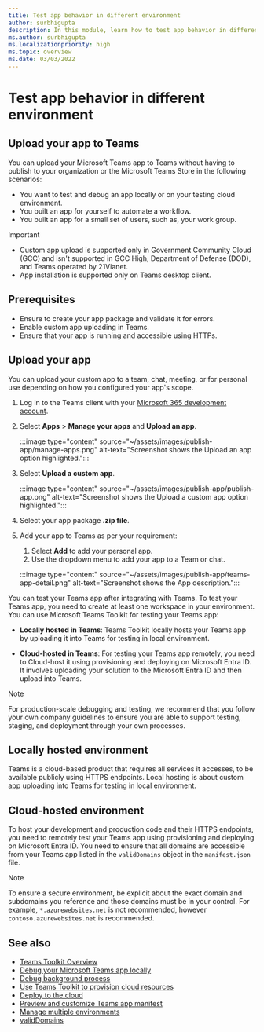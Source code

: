 ```yaml
---
title: Test app behavior in different environment
author: surbhigupta
description: In this module, learn how to test app behavior in different environment.
ms.author: surbhigupta
ms.localizationpriority: high
ms.topic: overview
ms.date: 03/03/2022
---
```

# Test app behavior in different environment

## Upload your app to Teams

You can upload your Microsoft Teams app to Teams without having to publish to your organization or the Microsoft Teams Store in the following scenarios:

* You want to test and debug an app locally or on your testing cloud environment.
* You built an app for yourself to automate a workflow.
* You built an app for a small set of users, such as, your work group.

> [!IMPORTANT]
>
> * Custom app upload is supported only in Government Community Cloud (GCC) and isn't supported in GCC High, Department of Defense (DOD), and Teams operated by 21Vianet.
> * App installation is supported only on Teams desktop client.

## Prerequisites

* Ensure to create your app package and validate it for errors.
* Enable custom app uploading in Teams.
* Ensure that your app is running and accessible using HTTPs.

## Upload your app

You can upload your custom app to a team, chat, meeting, or for personal use depending on how you configured your app's scope.

1. Log in to the Teams client with your [Microsoft 365 development account](https://developer.microsoft.com/microsoft-365/dev-program).

1. Select **Apps** > **Manage your apps** and **Upload an app**.

   :::image type="content" source="~/assets/images/publish-app/manage-apps.png" alt-text="Screenshot shows the Upload an app option highlighted.":::

1. Select **Upload a custom app**.

   :::image type="content" source="~/assets/images/publish-app/publish-app.png" alt-text="Screenshot shows the Upload a custom app option highlighted.":::

1. Select your app package **.zip file**.

1. Add your app to Teams as per your requirement:

    1. Select **Add** to add your personal app.
    1. Use the dropdown menu to add your app to a Team or chat.

   :::image type="content" source="~/assets/images/publish-app/teams-app-detail.png" alt-text="Screenshot shows the App description.":::

You can test your Teams app after integrating with Teams. To test your Teams app, you need to create at least one workspace in your environment. You can use Microsoft Teams Toolkit for testing your Teams app:

* **Locally hosted in Teams**: Teams Toolkit locally hosts your Teams app by uploading it into Teams for testing in local environment.

* **Cloud-hosted in Teams**: For testing your Teams app remotely, you need to Cloud-host it using provisioning and deploying on Microsoft Entra ID. It involves uploading your solution to the Microsoft Entra ID and then upload into Teams.

> [!NOTE]
> For production-scale debugging and testing, we recommend that you follow your own company guidelines to ensure you are able to support testing, staging, and deployment through your own processes.

## Locally hosted environment

Teams is a cloud-based product that requires all services it accesses, to be available publicly using HTTPS endpoints. Local hosting is about custom app uploading into Teams for testing in local environment.

## Cloud-hosted environment

To host your development and production code and their HTTPS endpoints, you need to remotely test your Teams app using provisioning and deploying on Microsoft Entra ID. You need to ensure that all domains are accessible from your Teams app listed in the `validDomains` object in the `manifest.json` file.

> [!NOTE]
> To ensure a secure environment, be explicit about the exact domain and subdomains you reference and those domains must be in your control. For example, `*.azurewebsites.net` is not recommended, however `contoso.azurewebsites.net` is recommended.

## See also

* [Teams Toolkit Overview](teams-toolkit-fundamentals.md)
* [Debug your Microsoft Teams app locally](debug-local.md)
* [Debug background process](debug-background-process.md)
* [Use Teams Toolkit to provision cloud resources](provision.md)
* [Deploy to the cloud](deploy.md)
* [Preview and customize Teams app manifest](TeamsFx-preview-and-customize-app-manifest.md)
* [Manage multiple environments](TeamsFx-multi-env.md)
* [validDomains](../resources/schema/manifest-schema.md#validdomains)
